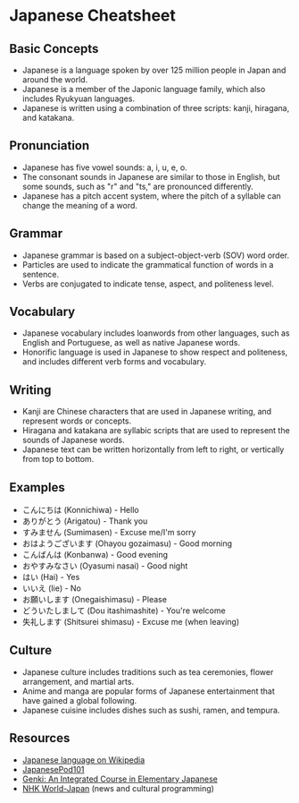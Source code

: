 # Japanese Cheatsheet

## Basic Concepts
- Japanese is a language spoken by over 125 million people in Japan and around the world.
- Japanese is a member of the Japonic language family, which also includes Ryukyuan languages.
- Japanese is written using a combination of three scripts: kanji, hiragana, and katakana.

## Pronunciation
- Japanese has five vowel sounds: a, i, u, e, o.
- The consonant sounds in Japanese are similar to those in English, but some sounds, such as "r" and "ts," are pronounced differently.
- Japanese has a pitch accent system, where the pitch of a syllable can change the meaning of a word.

## Grammar
- Japanese grammar is based on a subject-object-verb (SOV) word order.
- Particles are used to indicate the grammatical function of words in a sentence.
- Verbs are conjugated to indicate tense, aspect, and politeness level.

## Vocabulary
- Japanese vocabulary includes loanwords from other languages, such as English and Portuguese, as well as native Japanese words.
- Honorific language is used in Japanese to show respect and politeness, and includes different verb forms and vocabulary.

## Writing
- Kanji are Chinese characters that are used in Japanese writing, and represent words or concepts.
- Hiragana and katakana are syllabic scripts that are used to represent the sounds of Japanese words.
- Japanese text can be written horizontally from left to right, or vertically from top to bottom.

## Examples

- こんにちは (Konnichiwa) - Hello
- ありがとう (Arigatou) - Thank you
- すみません (Sumimasen) - Excuse me/I'm sorry
- おはようございます (Ohayou gozaimasu) - Good morning
- こんばんは (Konbanwa) - Good evening
- おやすみなさい (Oyasumi nasai) - Good night
- はい (Hai) - Yes
- いいえ (Iie) - No
- お願いします (Onegaishimasu) - Please
- どういたしまして (Dou itashimashite) - You're welcome
- 失礼します (Shitsurei shimasu) - Excuse me (when leaving)

## Culture
- Japanese culture includes traditions such as tea ceremonies, flower arrangement, and martial arts.
- Anime and manga are popular forms of Japanese entertainment that have gained a global following.
- Japanese cuisine includes dishes such as sushi, ramen, and tempura.

## Resources
- [Japanese language on Wikipedia](https://en.wikipedia.org/wiki/Japanese_language)
- [JapanesePod101](https://www.japanesepod101.com/)
- [Genki: An Integrated Course in Elementary Japanese](https://www.amazon.com/Genki-Integrated-Elementary-Japanese-English/dp/4789014401)
- [NHK World-Japan](https://www3.nhk.or.jp/nhkworld/en/) (news and cultural programming)